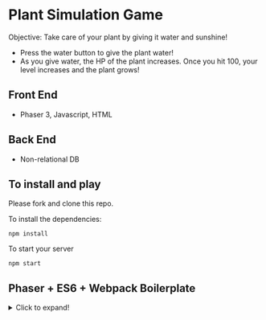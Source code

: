 # Plant Simulation Game
Objective: Take care of your plant by giving it water and sunshine!
- Press the water button to give the plant water! 
- As you give water, the HP of the plant increases. Once you hit 100, your level increases and the plant grows! 

## Front End
- Phaser 3, Javascript, HTML

## Back End
- Non-relational DB

## To install and play
Please fork and clone this repo.

To install the dependencies: 

``` 
npm install 
```

To start your server
```
npm start
```

## Phaser + ES6 + Webpack Boilerplate
<details>
  <summary>Click to expand!</summary>
A bootstrap project to create games with Phaser + ES6 + Webpack.
![Phaser+ES6+Webpack](https://raw.githubusercontent.com/lean/phaser-es6-webpack/master/assets/images/phaser-es6-webpack.jpg)
[![js-standard-style](https://cdn.rawgit.com/feross/standard/master/badge.svg)](https://github.com/feross/standard)
## Phaser 3 supported in this branch: https://github.com/lean/phaser-es6-webpack/tree/phaser3
## Typescript supported in this branch: https://github.com/lean/phaser-es6-webpack/tree/typescript
## Features
- ESLINT with JavaScript Standard Style configuration
- Next generation of Javascript
- Browsers are automatically updated as you change project files
- Webpack ready
- WebFont Loader
- Multilanguage support
- PWA Support
## Typescript 
If you need typescript support checkout the ```typescript``` branch. Thanks to @MatsMaker
# Setup
You'll need to install a few things before you have a working copy of the project.
## 1. Clone this repo:
Navigate into your workspace directory.
Run:
```git clone https://github.com/lean/phaser-es6-webpack.git```
## 2. Install node.js and npm:
https://nodejs.org/en/
## 3. Install dependencies (optionally you can install [yarn](https://yarnpkg.com/)):
Navigate to the cloned repo's directory.
Run:
```npm install``` 
or if you chose yarn, just run ```yarn```
## 4. Run the development server:
Run:
```npm run dev```
This will run a server so you can run the game in a browser. It will also start a watch process, so you can change the source and the process will recompile and refresh the browser automatically.
To run the game, open your browser and enter http://localhost:3000 into the address bar.
## Build for deployment:
Run:
```npm run deploy```
This will optimize and minimize the compiled bundle.
## Deploy for cordova:
Make sure to uncomment the cordova.js file in the src/index.html and to update config.xml with your informations. (name/description...)
More informations about the cordova configuration:
https://cordova.apache.org/docs/en/latest/config_ref/
There is 3 platforms actually tested and supported : 
- browser
- ios
- android
First run (ios example):
```
npm run cordova
cordova platform add ios
cordova run ios
```
Update (ios example):
```
npm run cordova
cordova platform update ios
cordova run ios
```
This will optimize and minimize the compiled bundle.
## Config:
before you get to work you will surely want to check the config file. You could setup dimensions, webfonts, etc
## Webfonts:
In the config file you can specify which webfonts you want to include. In case you do not want to use webfonts simply leave the array empty
## Credits
Big thanks to these great repos:
https://github.com/belohlavek/phaser-es6-boilerplate
https://github.com/cstuncsik/phaser-es6-demo
## Contributors
https://github.com/RenaudROHLINGER
</details>
